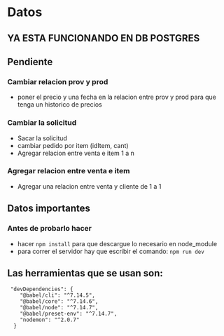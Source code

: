 # Datos

## YA ESTA FUNCIONANDO EN DB POSTGRES

## Pendiente
 
### Cambiar relacion prov y prod
- poner el precio y una fecha en la relacion entre prov y prod para que tenga un historico de precios

### Cambiar la solicitud
- Sacar la solicitud
- cambiar pedido por item (idItem, cant)
- Agregar relacion entre venta e item 1 a n 

### Agregar relacion entre venta e item
- Agregar una relacion entre venta y cliente de 1 a 1


## Datos importantes
### Antes de probarlo hacer

- hacer `npm install` para que descargue lo necesario en node_module
- para correr el servidor hay que escribir el comando: `npm run dev`


## Las herramientas que se usan son:


```
 "devDependencies": {
    "@babel/cli": "^7.14.5",
    "@babel/core": "^7.14.6",
    "@babel/node": "^7.14.7",
    "@babel/preset-env": "^7.14.7",
    "nodemon": "^2.0.7"
  }

```
